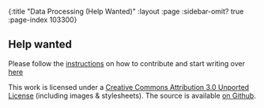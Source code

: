 {:title "Data Processing (Help Wanted)"
 :layout :page :sidebar-omit? true :page-index 103300}


## Help wanted

Please follow the [instructions](https://github.com/clojure-doc/clojure-doc.github.io/tree/source#how-to-contribute) on how to contribute and start writing over [here](https://github.com/clojure-doc/clojure-doc.github.io/blob/source/content/md/articles/ecosystem/data_processing.md)

This work is licensed under a <a rel="license"
href="https://creativecommons.org/licenses/by/3.0/">Creative Commons
Attribution 3.0 Unported License</a> (including images &
stylesheets). The source is available [on Github](https://github.com/clojure-doc/clojure-doc.github.io).
